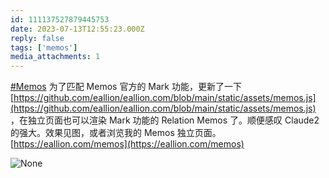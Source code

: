 ```yaml
---
id: 111137527879445753
date: 2023-07-13T12:55:23.000Z
reply: false
tags: ['memos']
media_attachments: 1
---
```


[#Memos](https://e5n.cc/tags/Memos) 为了匹配 Memos 官方的 Mark 功能，更新了一下 [https://github.com/eallion/eallion.com/blob/main/static/assets/memos.js](https://github.com/eallion/eallion.com/blob/main/static/assets/memos.js) ，在独立页面也可以渲染 Mark 功能的 Relation Memos 了。顺便感叹 Claude2 的强大。效果见图，或者浏览我的 Memos 独立页面。[https://eallion.com/memos](https://eallion.com/memos)

![None](https://files.e5n.cc/media_attachments/files/111/219/239/341/782/469/original/12b83a385dfc6d6f.webp)

